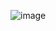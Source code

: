 ![image](https://user-images.githubusercontent.com/97713614/216685274-465b91ce-dfa6-4874-becb-947bc3814cc2.png)
